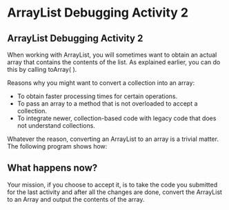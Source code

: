 # ArrayList Debugging Activity 2

## ArrayList Debugging Activity 2

When working with ArrayList, you will sometimes want to obtain an actual array that contains the contents of the list. As explained earlier, you can do this by calling toArray\( \).

Reasons why you might want to convert a collection into an array:

* To obtain faster processing times for certain operations.
* To pass an array to a method that is not overloaded to accept a collection.
* To integrate newer, collection-based code with legacy code that does not understand collections.

Whatever the reason, converting an ArrayList to an array is a trivial matter. The following program shows how:

## What happens now?

Your mission, if you choose to accept it, is to take the code you submitted for the last activity and after all the changes are done, convert the ArrayList to an Array and output the contents of the array.

